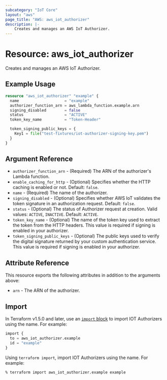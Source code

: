 ```yaml
---
subcategory: "IoT Core"
layout: "aws"
page_title: "AWS: aws_iot_authorizer"
description: |-
    Creates and manages an AWS IoT Authorizer.
---
```


# Resource: aws_iot_authorizer

Creates and manages an AWS IoT Authorizer.

## Example Usage

```terraform
resource "aws_iot_authorizer" "example" {
  name                    = "example"
  authorizer_function_arn = aws_lambda_function.example.arn
  signing_disabled        = false
  status                  = "ACTIVE"
  token_key_name          = "Token-Header"

  token_signing_public_keys = {
    Key1 = file("test-fixtures/iot-authorizer-signing-key.pem")
  }
}
```

## Argument Reference

* `authorizer_function_arn` - (Required) The ARN of the authorizer's Lambda function.
* `enable_caching_for_http`  - (Optional) Specifies whether the HTTP caching is enabled or not. Default: `false`.
* `name` - (Required) The name of the authorizer.
* `signing_disabled` - (Optional) Specifies whether AWS IoT validates the token signature in an authorization request. Default: `false`.
* `status` - (Optional) The status of Authorizer request at creation. Valid values: `ACTIVE`, `INACTIVE`. Default: `ACTIVE`.
* `token_key_name` - (Optional) The name of the token key used to extract the token from the HTTP headers. This value is required if signing is enabled in your authorizer.
* `token_signing_public_keys` - (Optional) The public keys used to verify the digital signature returned by your custom authentication service. This value is required if signing is enabled in your authorizer.

## Attribute Reference

This resource exports the following attributes in addition to the arguments above:

* `arn` - The ARN of the authorizer.

## Import

In Terraform v1.5.0 and later, use an [`import` block](https://developer.hashicorp.com/terraform/language/import) to import IOT Authorizers using the name. For example:

```terraform
import {
  to = aws_iot_authorizer.example
  id = "example"
}
```

Using `terraform import`, import IOT Authorizers using the name. For example:

```console
% terraform import aws_iot_authorizer.example example
```
